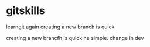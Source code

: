 # gitskills
learngit again
creating a new branch is quick

creating a new brancfh is quick he simple.
change in dev
